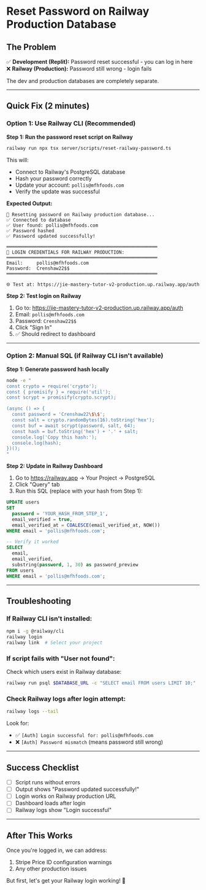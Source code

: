 # Reset Password on Railway Production Database

## The Problem
✅ **Development (Replit):** Password reset successful - you can log in here  
❌ **Railway (Production):** Password still wrong - login fails

The dev and production databases are completely separate.

---

## Quick Fix (2 minutes)

### Option 1: Use Railway CLI (Recommended)

**Step 1: Run the password reset script on Railway**

```bash
railway run npx tsx server/scripts/reset-railway-password.ts
```

This will:
- Connect to Railway's PostgreSQL database
- Hash your password correctly
- Update your account: `pollis@mfhfoods.com`
- Verify the update was successful

**Expected Output:**
```
🔐 Resetting password on Railway production database...
✅ Connected to database
✅ User found: pollis@mfhfoods.com
✅ Password hashed
✅ Password updated successfully!

═══════════════════════════════════════════════════════
🎉 LOGIN CREDENTIALS FOR RAILWAY PRODUCTION:
═══════════════════════════════════════════════════════
Email:     pollis@mfhfoods.com
Password:  Crenshaw22$$
═══════════════════════════════════════════════════════

🌐 Test at: https://jie-mastery-tutor-v2-production.up.railway.app/auth
```

**Step 2: Test login on Railway**

1. Go to: https://jie-mastery-tutor-v2-production.up.railway.app/auth
2. Email: `pollis@mfhfoods.com`
3. Password: `Crenshaw22$$`
4. Click "Sign In"
5. ✅ Should redirect to dashboard

---

### Option 2: Manual SQL (if Railway CLI isn't available)

**Step 1: Generate password hash locally**

```bash
node -e "
const crypto = require('crypto');
const { promisify } = require('util');
const scrypt = promisify(crypto.scrypt);

(async () => {
  const password = 'Crenshaw22\$\$';
  const salt = crypto.randomBytes(16).toString('hex');
  const buf = await scrypt(password, salt, 64);
  const hash = buf.toString('hex') + '.' + salt;
  console.log('Copy this hash:');
  console.log(hash);
})();
"
```

**Step 2: Update in Railway Dashboard**

1. Go to https://railway.app → Your Project → PostgreSQL
2. Click "Query" tab
3. Run this SQL (replace with your hash from Step 1):

```sql
UPDATE users 
SET 
  password = 'YOUR_HASH_FROM_STEP_1',
  email_verified = true,
  email_verified_at = COALESCE(email_verified_at, NOW())
WHERE email = 'pollis@mfhfoods.com';

-- Verify it worked
SELECT 
  email, 
  email_verified,
  substring(password, 1, 30) as password_preview
FROM users 
WHERE email = 'pollis@mfhfoods.com';
```

---

## Troubleshooting

### If Railway CLI isn't installed:
```bash
npm i -g @railway/cli
railway login
railway link  # Select your project
```

### If script fails with "User not found":
Check which users exist in Railway database:
```bash
railway run psql $DATABASE_URL -c "SELECT email FROM users LIMIT 10;"
```

### Check Railway logs after login attempt:
```bash
railway logs --tail
```

Look for:
- ✅ `[Auth] Login successful for: pollis@mfhfoods.com`
- ❌ `[Auth] Password mismatch` (means password still wrong)

---

## Success Checklist

- [ ] Script runs without errors
- [ ] Output shows "Password updated successfully!"
- [ ] Login works on Railway production URL
- [ ] Dashboard loads after login
- [ ] Railway logs show "Login successful"

---

## After This Works

Once you're logged in, we can address:
1. Stripe Price ID configuration warnings
2. Any other production issues

But first, let's get your Railway login working! 🚀